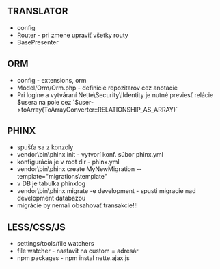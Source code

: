 TRANSLATOR
--------------------------------------
- config
- Router - pri zmene upraviť všetky routy
- BasePresenter

ORM
--------------------------------------
- config - extensions, orm
- Model/Orm/Orm.php - definicie repozitarov cez anotacie
- Pri logine a vytváraní Nette\Security\IIdentity 
	je nutné previesť relácie $usera na pole cez `$user->toArray(ToArrayConverter::RELATIONSHIP_AS_ARRAY)`

PHINX
--------------------------------------
- spušťa sa z konzoly
- vendor\bin\phinx init - vytvorí konf. súbor phinx.yml
- konfigurácia je v root dir - phinx.yml
- vendor\bin\phinx create MyNewMigration --template="migrations\template"
- v DB je tabulka phinxlog
- vendor\bin\phinx migrate -e development - spusti migracie nad development databazou
- migrácie by nemali obsahovať transakcie!!! 

LESS/CSS/JS
--------------------------------------
- settings/tools/file watchers
- file watcher - nastavit na custom = adresár
- npm packages - npm instal nette.ajax.js